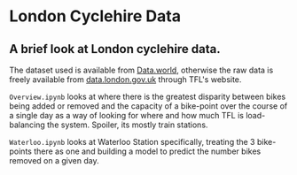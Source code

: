 # London Cyclehire Data

## A brief look at London cyclehire data.

The dataset used is available from [Data.world](https://data.world/makeovermonday/london-cycle-hire-usage), otherwise the raw data is freely available from [data.london.gov.uk](data.london.gov.uk) through TFL's website.

`Overview.ipynb` looks at where there is the greatest disparity between bikes being added or removed and the capacity of a bike-point over the course of a single day as a way of looking for where and how much TFL is load-balancing the system. Spoiler, its mostly train stations.

`Waterloo.ipynb` looks at Waterloo Station specifically, treating the 3 bike-points there as one and building a model to predict the number bikes removed on a given day.


